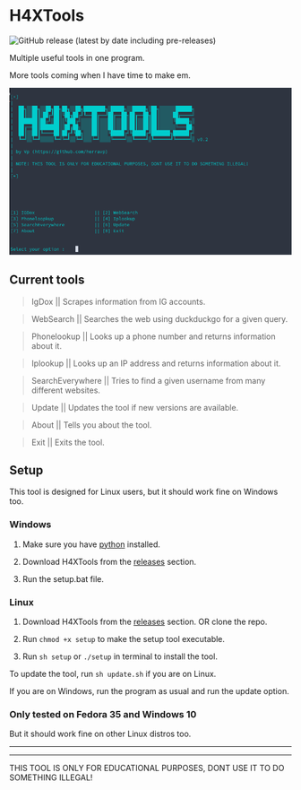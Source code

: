 # H4XTools
![GitHub release (latest by date including pre-releases)](https://img.shields.io/github/v/release/herravp/H4X-Tools?include_prereleases&label=Version)

Multiple useful tools in one program.

More tools coming when I have time to make em.


![](img/gui-v0.2.png)

## Current tools
>IgDox || Scrapes information from IG accounts.

>WebSearch || Searches the web using duckduckgo for a given query.

>Phonelookup || Looks up a phone number and returns information about it.

>Iplookup || Looks up an IP address and returns information about it.

>SearchEverywhere || Tries to find a given username from many different websites.

>Update || Updates the tool if new versions are available.

>About || Tells you about the tool.

>Exit || Exits the tool.

## Setup
This tool is designed for Linux users, but it should work fine on Windows too.

### Windows
1. Make sure you have [python](https://www.python.org/downloads/) installed.

2. Download H4XTools from the [releases](https://github.com/HerraVp/H4X-Tools/releases) section.

3. Run the setup.bat file.

### Linux
1. Download H4XTools from the [releases](https://github.com/HerraVp/H4X-Tools/releases) section. OR clone the repo.

2. Run `chmod +x setup` to make the setup tool executable.

3. Run `sh setup` or `./setup` in terminal to install the tool.

To update the tool, run `sh update.sh` if you are on Linux.

If you are on Windows, run the program as usual and run the update option.

### Only tested on Fedora 35 and Windows 10
But it should work fine on other Linux distros too. 

-------------------------------------------
-------------------------------------------
THIS TOOL IS ONLY FOR EDUCATIONAL PURPOSES, DONT USE IT TO DO SOMETHING ILLEGAL!
